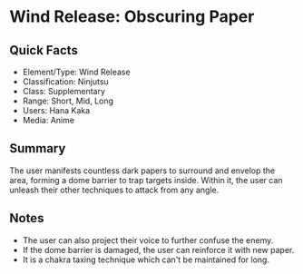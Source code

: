 # Wind Release: Obscuring Paper

## Quick Facts
- Element/Type: Wind Release
- Classification: Ninjutsu
- Class: Supplementary
- Range: Short, Mid, Long
- Users: Hana Kaka
- Media: Anime

## Summary
The user manifests countless dark papers to surround and envelop the area, forming a dome barrier to trap targets inside. Within it, the user can unleash their other techniques to attack from any angle.

## Notes
- The user can also project their voice to further confuse the enemy.
- If the dome barrier is damaged, the user can reinforce it with new paper.
- It is a chakra taxing technique which can't be maintained for long.
